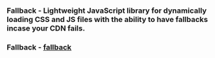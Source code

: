 ### Fallback - Lightweight JavaScript library for dynamically loading CSS and JS files with the ability to have fallbacks incase your CDN fails.

### Fallback - [fallback](http://fallback.io/)